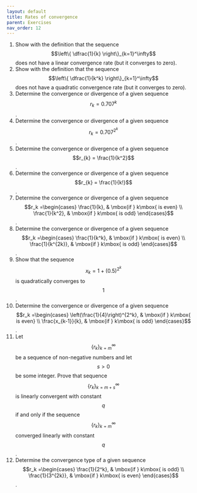 ```yaml
---
layout: default
title: Rates of convergence
parent: Exercises
nav_order: 12
---
```


1. Show with the definition that the sequence $$\left\{ \dfrac{1}{k} \right\}_{k=1}^\infty$$ does not have a linear convergence rate (but it converges to zero).
1. Show with the definition that the sequence $$\left\{ \dfrac{1}{k^k} \right\}_{k=1}^\infty$$ does not have a quadratic convergence rate (but it converges to zero).
1. Determine the convergence or divergence of a given sequence $$r_{k} = 0.707^k$$.
1. Determine the convergence or divergence of a given sequence $$r_{k} = 0.707^{2^k}$$.
1. Determine the convergence or divergence of a given sequence $$r_{k} = \frac{1}{k^2}$$.
1. Determine the convergence or divergence of a given sequence $$r_{k} = \frac{1}{k!}$$.
1. Determine the convergence or divergence of a given sequence $$r_k =\begin{cases} \frac{1}{k}, & \mbox{if } k\mbox{ is even} \\ \frac{1}{k^2}, & \mbox{if } k\mbox{ is odd} \end{cases}$$.
1. Determine the convergence or divergence of a given sequence $$r_k =\begin{cases} \frac{1}{k^k}, & \mbox{if } k\mbox{ is even} \\ \frac{1}{k^{2k}}, & \mbox{if } k\mbox{ is odd} \end{cases}$$.
1. Show that the sequence $$x_k = 1 + (0.5)^{2^k}$$ is quadratically converges to $$1$$.
1. Determine the convergence or divergence of a given sequence $$r_k =\begin{cases} \left(\frac{1}{4}\right)^{2^k}, & \mbox{if } k\mbox{ is even} \\ \frac{x_{k-1}}{k}, & \mbox{if } k\mbox{ is odd} \end{cases}$$.
1. Let $$\left\{ r_k \right\}_{k=m}^\infty$$ be a sequence of non-negative numbers and let $$s > 0$$ be some integer. Prove that sequence $$\left\{ r_k \right\}_{k=m+s}^\infty$$ is linearly convergent with constant $$q$$ if and only if the sequence $$\left\{ r_k \right\}_{k=m}^\infty$$ converged linearly with constant $$q$$.
1. Determine the convergence type of a given sequence $$r_k =\begin{cases} \frac{1}{2^k}, & \mbox{if } k\mbox{ is odd} \\ \frac{1}{3^{2k}}, & \mbox{if } k\mbox{ is even} \end{cases}$$.

